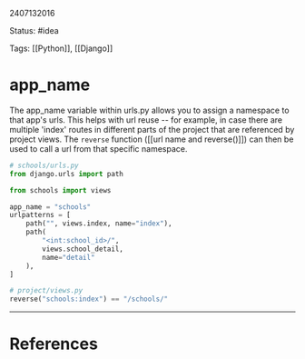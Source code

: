 2407132016

Status: #idea

Tags: [[Python]], [[Django]]

# app_name

The app_name variable within urls.py allows you to assign a namespace to that app's urls. This helps with url reuse -- for example, in case there are multiple 'index' routes in different parts of the project that are referenced by project views. The `reverse` function ([[url name and reverse()]]) can then be used to call a url from that specific namespace.

```python
# schools/urls.py
from django.urls import path

from schools import views

app_name = "schools"
urlpatterns = [
    path("", views.index, name="index"),
    path(
        "<int:school_id>/",
        views.school_detail,
        name="detail"
    ),
]

# project/views.py
reverse("schools:index") == "/schools/"
```



---
# References
